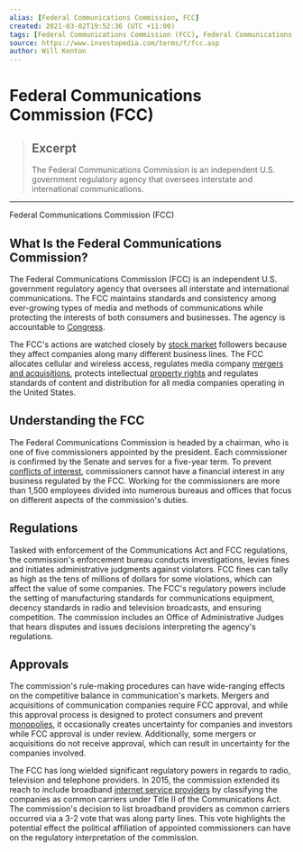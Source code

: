 ```yaml
---
alias: [Federal Communications Commission, FCC]
created: 2021-03-02T19:52:36 (UTC +11:00)
tags: [Federal Communications Commission (FCC), Federal Communications Commission (FCC)]
source: https://www.investopedia.com/terms/f/fcc.asp
author: Will Kenton
---
```


# Federal Communications Commission (FCC)

> ## Excerpt
> The Federal Communications Commission is an independent U.S. government regulatory agency that oversees interstate and international communications.

---

Federal Communications Commission (FCC)
## What Is the Federal Communications Commission?

The Federal Communications Commission (FCC) is an independent U.S. government regulatory agency that oversees all interstate and international communications. The FCC maintains standards and consistency among ever-growing types of media and methods of communications while protecting the interests of both consumers and businesses. The agency is accountable to [Congress](https://www.investopedia.com/terms/c/congress.asp).

The FCC's actions are watched closely by [stock market](https://www.investopedia.com/terms/s/stockmarket.asp) followers because they affect companies along many different business lines. The FCC allocates cellular and wireless access, regulates media company [mergers and acquisitions](https://www.investopedia.com/terms/m/mergersandacquisitions.asp), protects intellectual [property rights](https://www.investopedia.com/terms/p/property_rights.asp) and regulates standards of content and distribution for all media companies operating in the United States.

## Understanding the FCC

The Federal Communications Commission is headed by a chairman, who is one of five commissioners appointed by the president. Each commissioner is confirmed by the Senate and serves for a five-year term. To prevent [conflicts of interest](https://www.investopedia.com/terms/c/conflict-of-interest.asp), commissioners cannot have a financial interest in any business regulated by the FCC. Working for the commissioners are more than 1,500 employees divided into numerous bureaus and offices that focus on different aspects of the commission's duties.

## Regulations

Tasked with enforcement of the Communications Act and FCC regulations, the commission's enforcement bureau conducts investigations, levies fines and initiates administrative judgments against violators. FCC fines can tally as high as the tens of millions of dollars for some violations, which can affect the value of some companies. The FCC's regulatory powers include the setting of manufacturing standards for communications equipment, decency standards in radio and television broadcasts, and ensuring competition. The commission includes an Office of Administrative Judges that hears disputes and issues decisions interpreting the agency's regulations.

## Approvals

The commission's rule-making procedures can have wide-ranging effects on the competitive balance in communication's markets. Mergers and acquisitions of communication companies require FCC approval, and while this approval process is designed to protect consumers and prevent [monopolies](https://www.investopedia.com/terms/m/monopoly.asp), it occasionally creates uncertainty for companies and investors while FCC approval is under review. Additionally, some mergers or acquisitions do not receive approval, which can result in uncertainty for the companies involved.

The FCC has long wielded significant regulatory powers in regards to radio, television and telephone providers. In 2015, the commission extended its reach to include broadband [internet service providers](https://www.investopedia.com/terms/i/isp.asp) by classifying the companies as common carriers under Title II of the Communications Act. The commission's decision to list broadband providers as common carriers occurred via a 3-2 vote that was along party lines. This vote highlights the potential effect the political affiliation of appointed commissioners can have on the regulatory interpretation of the commission.
